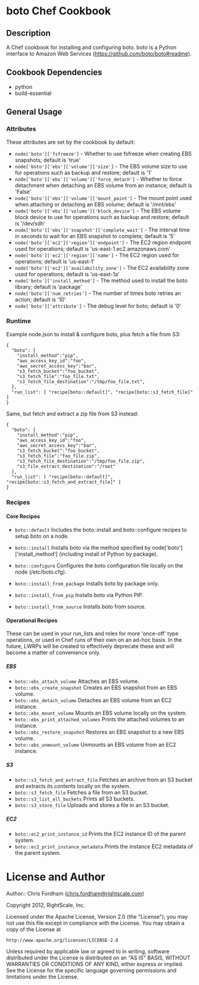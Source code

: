 # boto Chef Cookbook

## Description

A Chef cookbook for installing and configuring boto.
boto is a Python interface to Amazon Web Services (https://github.com/boto/boto#readme).

## Cookbook Dependencies

* python
* build-essential

## General Usage

### Attributes

These attributes are set by the cookbook by default:

 * `node['boto']['fsfreeze']` - Whether to use fsfreeze when creating EBS snapshots; default is 'true'
 * `node['boto']['ebs']['volume']['size']` - The EBS volume size to use for operations such as backup and restore; default is '1'
 * `node['boto']['ebs']['volume']['force_detach']` - Whether to force detachment when detaching an EBS volume from an instance; default is 'False'
 * `node['boto']['ebs']['volume']['mount_point']` - The mount point used when attaching or detaching an EBS volume; default is '/mnt/ebs'
 * `node['boto']['ebs']['volume']['block_device']` - The EBS volume block device to use for operations such as backup and restore; default is '/dev/sdh'
 * `node['boto']['ebs']['snapshot']['complete_wait']` - The interval time in seconds to wait for an EBS snapshot to complete; default is '5'
 * `node['boto']['ec2']['region']['endpoint']` - The EC2 region endpoint used for operations; default is 'us-east-1.ec2.amazonaws.com'
 * `node['boto']['ec2']['region']['name']` - The EC2 region used for operations; default is 'us-east-1'
 * `node['boto']['ec2']['availability_zone']` - The EC2 availability zone used for operations; default is 'us-east-1a'
 * `node['boto']['install_method']` - The method used to install the boto library; default is 'package'
 * `node['boto']['num_retries']` - The number of times boto retries an action; default is '10'
 * `node['boto']['attribute']` - The debug level for boto; default is '0'

### Runtime

Example node.json to install & configure boto, plus fetch a file from S3:

	{
	  "boto": {
	    "install_method":"pip",
	    "aws_access_key_id":"foo",
	    "aws_secret_access_key":"bar",
	    "s3_fetch_bucket":"foo_bucket",
	    "s3_fetch_file":"foo_file.txt",
	    "s3_fetch_file_destination":"/tmp/foo_file.txt",
	  },
	  "run_list": [ "recipe[boto::default]", "recipe[boto::s3_fetch_file]" ]
	}

Same, but fetch and extract a zip file from S3 instead:

	{
	  "boto": {
	    "install_method":"pip",
	    "aws_access_key_id":"foo",
	    "aws_secret_access_key":"bar",
	    "s3_fetch_bucket":"foo_bucket",
	    "s3_fetch_file":"foo_file.zip",
	    "s3_fetch_file_destination":"/tmp/foo_file.zip",
	    "s3_file_extract_destination":"/root"
	  },
	  "run_list": [ "recipe[boto::default]", "recipe[boto::s3_fetch_and_extract_file]" ]
	}

### Recipes

#### Core Recipes

 * `boto::default`					Includes the boto::install and boto::configure recipes to setup boto on a node.
 * `boto::install`					Installs boto via the method specified by node['boto']['install_method'] (including install of Python by package).
 * `boto::configure`				Configures the boto configuration file locally on the node (/etc/boto.cfg).

 * `boto::install_from_package`		Installs boto by package only.
 * `boto::install_from_pip`			Installs boto via Python PIP.
 * `boto::install_from_source`		Installs boto from source.

#### Operational Recipes

These can be used in your run_lists and roles for more 'once-off' type operations, or used in Chef runs of their own on an ad-hoc basis.
In the future, LWRPs will be created to effectively deprecate these and will become a matter of convenience only.

##### EBS
 * `boto::ebs_attach_volume`			Attaches an EBS volume.
 * `boto::ebs_create_snapshot`			Creates an EBS snapshot from an EBS volume.
 * `boto::ebs_detach_volume`			Detaches an EBS volume from an EC2 instance.
 * `boto::ebs_mount_volume`				Mounts an EBS volume locally on the system.
 * `boto::ebs_print_attached_volumes`	Prints the attached volumes to an instance.
 * `boto::ebs_restore_snapshot`			Restores an EBS snapshot to a new EBS volume.
 * `boto::ebs_unmount_volume`			Unmounts an EBS volume from an EC2 instance.

##### S3
 * `boto::s3_fetch_and_extract_file`	Fetches an archive from an S3 bucket and extracts its contents locally on the system.
 * `boto::s3_fetch_file`				Fetches a file from an S3 bucket.
 * `boto::s3_list_all_buckets`			Prints all S3 buckets.
 * `boto::s3_store_file`				Uploads and stores a file in an S3 bucket.

##### EC2
 * `boto::ec2_print_instance_id`		Prints the EC2 instance ID of the parent system.
 * `boto::ec2_print_instance_metadata`	Prints the instance EC2 metadata of the parent system.

License and Author
==================

Author:: Chris Fordham (<chris.fordham@rightscale.com>)

Copyright 2012, RightScale, Inc.

Licensed under the Apache License, Version 2.0 (the "License");
you may not use this file except in compliance with the License.
You may obtain a copy of the License at

    http://www.apache.org/licenses/LICENSE-2.0

Unless required by applicable law or agreed to in writing, software
distributed under the License is distributed on an "AS IS" BASIS,
WITHOUT WARRANTIES OR CONDITIONS OF ANY KIND, either express or implied.
See the License for the specific language governing permissions and
limitations under the License.